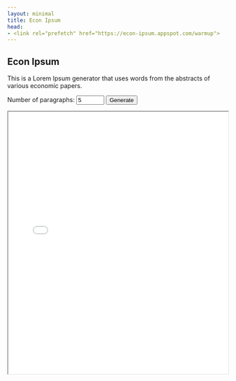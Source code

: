```yaml
---
layout: minimal
title: Econ Ipsum
head:
- <link rel="prefetch" href="https://econ-ipsum.appspot.com/warmup"> 
---
```


## Econ Ipsum

This is a Lorem Ipsum generator that uses words from the abstracts of various economic papers.

<form action="https://econ-ipsum.appspot.com/" method="post" target="my_iframe">
  Number of paragraphs: <input type="number" class="nimput" name="np" value="5" min="0" max="100">
  <button type="submit" class="btn">Generate</button>
</form>

<!-- when the form is submitted, the server response will appear in this iframe -->
<iframe name="my_iframe" src="{{ site.url }}/econ-ipsum-static" width="100%" height="600px"></iframe>